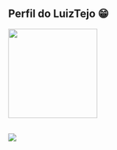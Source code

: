 ## Perfil do LuizTejo 😁

 <div>
  <a href="https://github.com/LuizTejo">
  <img height="180em" src="https://github-readme-stats.vercel.app/api?username=luiztejo&show_icons=true&theme=tokyonight&include_all_commits=true&count_private=true"/>
 
</div>

 
 <br>

 <a href="" target="_blank"><img src="https://img.shields.io/badge/-LinkedIn-%230077B5?style=for-the-badge&logo=linkedin&logoColor=white" target="_blank"></a> 
